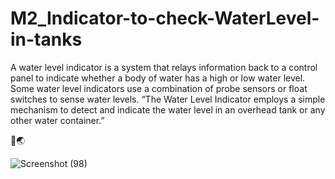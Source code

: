 # M2_Indicator-to-check-WaterLevel-in-tanks


A water level indicator is a system that relays information back to a control panel to indicate whether a body of water has a high or low water level. Some water level indicators use a combination of probe sensors or float switches to sense water levels. “The Water Level Indicator employs a simple mechanism to detect and indicate the water level in an overhead tank or any other water container.” 

🚰:earth_asia:






![Screenshot (98)](https://user-images.githubusercontent.com/101939465/164615566-cd31afbf-e25b-4a0e-b8e7-6cf1e0122336.png)




